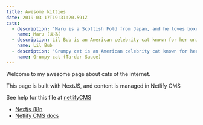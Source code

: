 ```yaml
---
title: Awesome kitties
date: 2019-03-17T19:31:20.591Z
cats:
  - description: 'Maru is a Scottish Fold from Japan, and he loves boxes.'
    name: Maru (まる)
  - description: Lil Bub is an American celebrity cat known for her unique appearance.
    name: Lil Bub
  - description: 'Grumpy cat is an American celebrity cat known for her grumpy appearance.'
    name: Grumpy cat (Tardar Sauce)
---
```

Welcome to my awesome page about cats of the internet.

This page is built with NextJS, and content is managed in Netlify CMS

See help for this file at [netlifyCMS](https://www.netlifycms.org/docs/nextjs/)

* [Nextjs i18n](https://nextjs.org/docs/advanced-features/i18n-routing)
* [Netlify CMS docs](https://www.netlifycms.org/docs/widgets/)